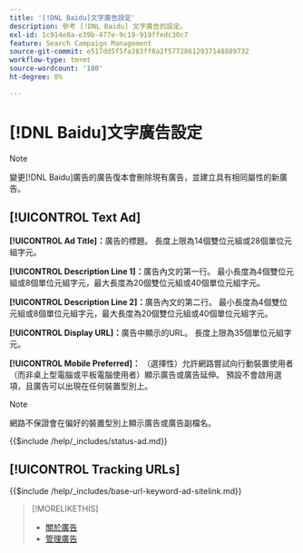 ```yaml
---
title: '[!DNL Baidu]文字廣告設定'
description: 參考 [!DNL Baidu] 文字廣告的設定。
exl-id: 1c914e8a-e39b-477e-9c19-919ffedc30c7
feature: Search Campaign Management
source-git-commit: e517dd5f5fa283ff8a2f57728612937148889732
workflow-type: tm+mt
source-wordcount: '180'
ht-degree: 0%

---
```


# [!DNL Baidu]文字廣告設定

>[!NOTE]
>
>變更[!DNL Baidu]廣告的廣告復本會刪除現有廣告，並建立具有相同屬性的新廣告。

## [!UICONTROL Text Ad]

**[!UICONTROL Ad Title]：**&#x200B;廣告的標題。 長度上限為14個雙位元組或28個單位元組字元。

**[!UICONTROL Description Line 1]：**&#x200B;廣告內文的第一行。 最小長度為4個雙位元組或8個單位元組字元，最大長度為20個雙位元組或40個單位元組字元。

**[!UICONTROL Description Line 2]：**&#x200B;廣告內文的第二行。 最小長度為4個雙位元組或8個單位元組字元，最大長度為20個雙位元組或40個單位元組字元。

**[!UICONTROL Display URL]：**&#x200B;廣告中顯示的URL。 長度上限為35個單位元組字元。

**[!UICONTROL Mobile Preferred]：** （選擇性）允許網路嘗試向行動裝置使用者（而非桌上型電腦或平板電腦使用者）顯示廣告或廣告延伸。 預設不會啟用選項，且廣告可以出現在任何裝置型別上。

>[!NOTE]
>
>網路不保證會在偏好的裝置型別上顯示廣告或廣告副檔名。

<!-- **[!UICONTROL Status]:** -->

{{$include /help/_includes/status-ad.md}}

## [!UICONTROL Tracking URLs]

<!-- **[!UICONTROL Base URl]:** -->

{{$include /help/_includes/base-url-keyword-ad-sitelink.md}}

>[!MORELIKETHIS]
>
>* [關於廣告](ad-about.md)
>* [管理廣告](ad-manage.md)
